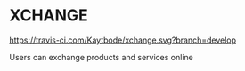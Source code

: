 # XCHANGE
https://travis-ci.com/Kaytbode/xchange.svg?branch=develop

Users can exchange products and services online